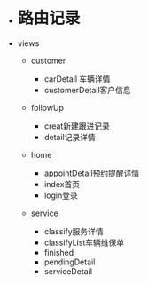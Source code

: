 - # 路由记录



+ views

  + customer

    + carDetail 车辆详情
    + customerDetail客户信息

  + followUp

    + creat新建跟进记录
    + detail记录详情

  + home

    + appointDetail预约提醒详情
    + index首页
    + login登录

  + service

    + classify服务详情
    + classifyList车辆维保单
    + finished
    + pendingDetail
    + serviceDetail

    